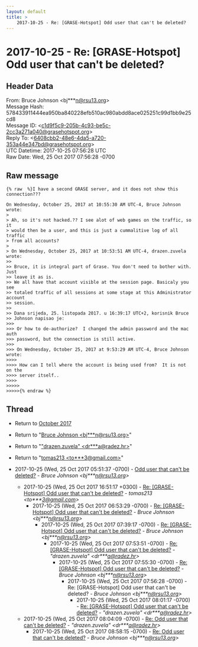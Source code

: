 ```yaml
---
layout: default
title: >
    2017-10-25 - Re: [GRASE-Hotspot] Odd user that can't be deleted?
---
```


# 2017-10-25 - Re: [GRASE-Hotspot] Odd user that can't be deleted?

## Header Data

From: Bruce Johnson \<bj***n@rsu13.org\><br>
Message Hash: 578433911444ea950ba840228efb510ac980abdd8ace025251c99d1bb9e25cd8<br>
Message ID: \<c1d9f5c9-205b-4c93-be5c-2cc3a271a040@grasehotspot.org\><br>
Reply To: \<6408cbb2-48e6-4da5-a720-353a44e347bd@grasehotspot.org\><br>
UTC Datetime: 2017-10-25 07:56:28 UTC<br>
Raw Date: Wed, 25 Oct 2017 07:56:28 -0700<br>

## Raw message

```
{% raw  %}I have a second GRASE server, and it does not show this connection???

On Wednesday, October 25, 2017 at 10:55:30 AM UTC-4, Bruce Johnson wrote:
>
> Ah, so it's not hacked.?? I see alot of web games on the traffic, so it 
> would then be a user, and this is just a cummalitive log of all traffic 
> from all accounts?
>
> On Wednesday, October 25, 2017 at 10:53:51 AM UTC-4, drazen.zuvela wrote:
>>
>> Bruce, it is integral part of Grase. You don't need to bother with. Just 
>> leave it as is.
>> We all have that account visible at the session page. Basicaly you see 
>> totaled traffic of all sessions at some stage at this Administrator account 
>> session.
>>
>> Dana srijeda, 25. listopada 2017. u 16:39:17 UTC+2, korisnik Bruce 
>> Johnson napisao je:
>>>
>>> Or how to de-authorize?  I changed the admin password and the mac auth 
>>> password, but the connection is still active.
>>>
>>> On Wednesday, October 25, 2017 at 9:53:29 AM UTC-4, Bruce Johnson wrote:
>>>>
>>>> How can I tell where the account is being used from?  It is not on the 
>>>> server itself..
>>>>
>>>>>
>>>>>{% endraw %}
```

## Thread

+ Return to [October 2017](/archive/2017/10)

+ Return to "[Bruce Johnson <bj***n<span>@</span>rsu13.org>](/authors/bj___n_at_rsu13_org)"
+ Return to "["drazen.zuvela" <dr***a<span>@</span>radez.hr>](/authors/dr___a_at_radez_hr)"
+ Return to "[tomas213 <to***3<span>@</span>gmail.com>](/authors/to___3_at_gmail_com)"

+ 2017-10-25 (Wed, 25 Oct 2017 05:51:37 -0700) - [Odd user that can't be deleted?](/archive/2017/10/66908afebe394fcf302d8b68258358c6a372fba2915486cdd6ff886291971e48) - _Bruce Johnson \<bj***n@rsu13.org\>_
  + 2017-10-25 (Wed, 25 Oct 2017 16:51:17 +0300) - [Re: [GRASE-Hotspot] Odd user that can't be deleted?](/archive/2017/10/ea582424cea9dc252690615dca7d3dd645f2f10f167bcc18ebeaf9d186322b26) - _tomas213 \<to***3@gmail.com\>_
    + 2017-10-25 (Wed, 25 Oct 2017 06:53:29 -0700) - [Re: [GRASE-Hotspot] Odd user that can't be deleted?](/archive/2017/10/312c5820c80c6d8fab7ebbc0e1998990a9787839fd2f06900bb1c1306179d0ed) - _Bruce Johnson \<bj***n@rsu13.org\>_
      + 2017-10-25 (Wed, 25 Oct 2017 07:39:17 -0700) - [Re: [GRASE-Hotspot] Odd user that can't be deleted?](/archive/2017/10/d150c4a1ddda4fb988af76b984246484ea3c0bf5524ba9e166e89dbb8499b228) - _Bruce Johnson \<bj***n@rsu13.org\>_
        + 2017-10-25 (Wed, 25 Oct 2017 07:53:51 -0700) - [Re: [GRASE-Hotspot] Odd user that can't be deleted?](/archive/2017/10/5fa6291d9a921b11f31ed6e12c715bdd2cc7868c6da77577d745511c93bfe5db) - _"drazen.zuvela" \<dr***a@radez.hr\>_
          + 2017-10-25 (Wed, 25 Oct 2017 07:55:30 -0700) - [Re: [GRASE-Hotspot] Odd user that can't be deleted?](/archive/2017/10/c7eaa40d45da2e615329a30dcc700a2f5aa71bdc666d63df8aa923a8bdd6f1cc) - _Bruce Johnson \<bj***n@rsu13.org\>_
            + 2017-10-25 (Wed, 25 Oct 2017 07:56:28 -0700) - Re: [GRASE-Hotspot] Odd user that can't be deleted? - _Bruce Johnson \<bj***n@rsu13.org\>_
              + 2017-10-25 (Wed, 25 Oct 2017 08:01:17 -0700) - [Re: [GRASE-Hotspot] Odd user that can't be deleted?](/archive/2017/10/1a25445f7ebc37133a33ed4e811aebe681133ae868bc16e15085caefe7190125) - _"drazen.zuvela" \<dr***a@radez.hr\>_
  + 2017-10-25 (Wed, 25 Oct 2017 08:04:09 -0700) - [Re: Odd user that can't be deleted?](/archive/2017/10/2ec4a1ec4a8e944f78a9794c85bf55193eb15d6a952493d3bd570182f988ebb3) - _"drazen.zuvela" \<dr***a@radez.hr\>_
    + 2017-10-25 (Wed, 25 Oct 2017 08:58:15 -0700) - [Re: Odd user that can't be deleted?](/archive/2017/10/25251999ecd89ee52b20e23b7cca82b07e0fdf1f3d336c65ccde799ca8bba8ba) - _Bruce Johnson \<bj***n@rsu13.org\>_

